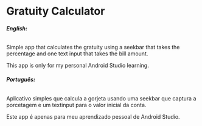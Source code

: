 # Gratuity Calculator
 ###### **English:**
   Simple app that calculates the gratuity using a seekbar that takes the percentage and one text input that takes the bill amount.
   
   This app is only for my personal Android Studio learning.
 
 ###### **Português:**
   Aplicativo simples que calcula a gorjeta usando uma seekbar que captura a porcetagem e um textinput para o valor inicial da conta. 
   
   Este app é apenas para meu aprendizado pessoal de Android Studio.
